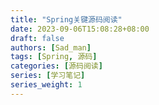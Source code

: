 ```yaml
---
title: "Spring关键源码阅读"
date: 2023-09-06T15:08:28+08:00
draft: false
authors: [Sad_man]
tags: [Spring, 源码]
categories: [源码阅读]
series: [学习笔记]
series_weight: 1
---
```


 
